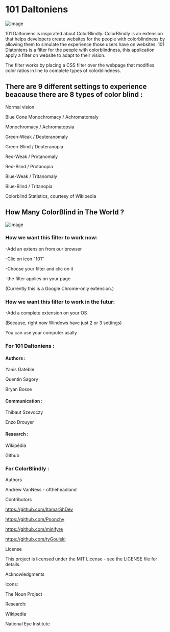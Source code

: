 <h1>101 Daltoniens</h1>

![image](https://user-images.githubusercontent.com/59438459/135892169-a02da1d4-d7d1-4db5-9e04-a3f369e8e9f1.png)


101 Daltoniens is inspirated about ColorBlindly. ColorBlindly is an extension that helps developers create websites for the people with colorblindness by allowing them to simulate the experience those users have on websites. 101 Dlatoniens is a filter for the people with colorblindness, this application apply a filter on website to adapt to their vision.

The filter works by placing a CSS filter over the webpage that modifies color ratios in line to complete types of colorblindness.

<h2>There are 9 different settings to experience beacause there are 8 types of color blind :</h2>

Normal vision

Blue Cone Monochromacy / Achromatomaly

Monochromacy / Achromatopsia

Green-Weak / Deuteranomaly

Green-Blind / Deuteranopia

Red-Weak / Protanomaly

Red-Blind / Protanopia

Blue-Weak / Tritanomaly

Blue-Blind / Tritanopia

Colorblind Statistics, courtesy of Wikipedia

<h2>How Many ColorBlind in The World ?</h2>

![image](https://user-images.githubusercontent.com/59438459/135892104-791b5b80-ce6f-4f1f-bada-1dc4e48bcb43.png)


<h3>How we want this filter to work now:</h3>

-Add an extension from our browser

-Clic on icon "101"

-Choose your filter and clic on it

-the filter applies on your page

(Currently this is a Google Chrome-only extension.)



<h3>How we want this filter to work in the futur:</h3>

-Add a complete extension on your OS

(Because, right now Windows have just 2 or 3 settings)

You can use your computer usally


<h3>For 101 Daltoniens :</h3>

<h4>Authors :</h4>

Yanis Gateble

Quentin Sagory

Bryan Bosse

<h4>Communication :</h4>

Thibaut Szevoczy

Enzo Drouyer

<h4>Research : </h4>

Wikipédia

Github

<h3>For ColorBlindly : </h3>

Authors

Andrew VanNess - oftheheadland

Contributors

https://github.com/ItamarShDev

https://github.com/Poonchy

https://github.com/minifyre

https://github.com/tyGoulski

License

This project is licensed under the MIT License - see the LICENSE file for details.

Acknowledgments

Icons:

The Noun Project

Research:

Wikipedia

National Eye Institute
